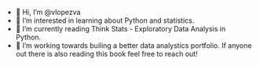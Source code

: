 - 👋 Hi, I’m @vlopezva
- 👀 I’m interested in learning about Python and statistics.
- 🌱 I’m currently reading Think Stats - Exploratory Data Analysis in Python.
- 💞️ I’m working towards builing a better data analystics portfolio. If anyone out there is also reading this book feel free to reach out!

<!---
vlopezva/vlopezva is a ✨ special ✨ repository because its `README.md` (this file) appears on your GitHub profile.
You can click the Preview link to take a look at your changes.
--->
